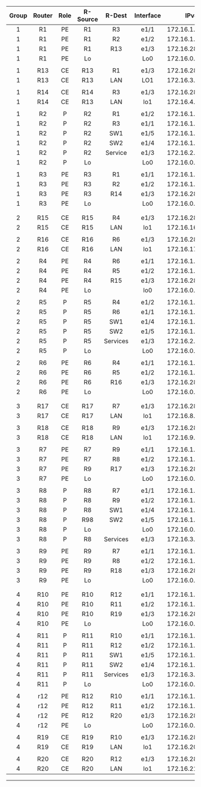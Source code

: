 |Group  |Router  |Role  |R-Source  |R-Dest    |Interface  |IPv4           |IPv6                  |
|:-----:|:------:|:----:|:--------:|:--------:|:---------:|---------------|----------------------|
|1    |R1    |PE  |R1      |R3      |e1/1     |172.16.1.9/30  |2406:6400:1:2::/127   |
|1    |R1    |PE  |R1      |R2      |e1/2     |172.16.1.1/30  |2406:6400:1::/127     |
|1    |R1    |PE  |R1      |R13     |e1/3     |172.16.28.1/30 |2406:6400:100::/127   |
|1    |R1    |PE  |Lo      |        |Lo0      |172.16.0.1/32  |2406:6400::1/128      |
||
|1    |R13   |CE  |R13     |R1      |e1/3     |172.16.28.2/30 |2406:6400:100::1/127  |
|1    |R13   |CE  |R13     |LAN     |LO1      |172.16.3.1/24  |2406:6400:0101::1/48  |
||
|1    |R14   |CE  |R14     |R3      |e1/3     |172.16.28.18/30|2406:6400:100:4::1/127|
|1    |R14   |CE  |R13     |LAN     |lo1      |172.16.4.1/24  |2406:6400:0102::1/48  |
||
|1    |R2    |P   |R2      |R1      |e1/2     |172.16.1.2/30  |2406:6400:1::1/127    |
|1    |R2    |P   |R2      |R3      |e1/1     |172.16.1.5/30  |2406:6400:1:1::/127   |
|1    |R2    |P   |R2      |SW1     |e1/5     |172.16.1.49/29 |2406:6400:1:10::1/64  |
|1    |R2    |P   |R2      |SW2     |e1/4     |172.16.1.57/29 |2406:6400:1:11::1/64  |
|1    |R2    |P   |R2      |Service |e1/3     |172.16.2.0/26  |2406:6400:2::/48      |
|1    |R2    |P   |Lo      |        |Lo0      |172.16.0.2/32  |2406:6400::2/128      |
||
|1    |R3    |PE  |R3      |R1      |e1/1     |172.16.1.10/30 |2406:6400:1:2::1/127  |
|1    |R3    |PE  |R3      |R2      |e1/2     |172.16.1.6/30  |2406:6400:1:1::1/127  |
|1    |R3    |PE  |R3      |R14     |e1/3     |172.16.28.17/30|2406:6400:100:4::/127 |
|1    |R3    |PE  |Lo      |        |Lo0      |172.16.0.3/32  |2406:6400::3/128      |
||
||
|2    |R15   |CE  |R15     |R4      |e1/3     |172.16.28.6/30 |2406:6400:100:1::1/127|
|2    |R15   |CE  |R15     |LAN     |lo1      |172.16.16.1/24 |2406:6400:8100::1/48  |
||
|2    |R16   |CE  |R16     |R6      |e1/3     |172.16.28.22/30|2406:6400:100:5::1/127|
|2    |R16   |CE  |R16     |LAN     |lo1      |172.16.17.1/24 |2406:6400:8101::1/48  |
||
|2    |R4    |PE  |R4      |R6      |e1/1     |172.16.1.21/30 |2406:6400:1:5::/127   |
|2    |R4    |PE  |R4      |R5      |e1/2     |172.16.1.13/30 |2406:6400:1:3::/127   |
|2    |R4    |PE  |R4      |R15     |e1/3     |172.16.28.5/30 |2406:6400:100:1::/127 |
|2    |R4    |PE  |Lo      |        |lo0      |172.16.0.4/32  |2406:6400::4/128      |
||
|2    |R5    |P   |R5      |R4      |e1/2     |172.16.1.14/30 |2406:6400:1:3::1/127  |
|2    |R5    |P   |R5      |R6      |e1/1     |172.16.1.17/30 |2406:6400:1:4::/127   |
|2    |R5    |P   |R5      |SW1     |e1/4     |172.16.1.50/29 |2406:6400:1:10::2/64  |
|2    |R5    |P   |R5      |SW2     |e1/5     |172.16.1.58/29 |2406:6400:1:11::2/64  |
|2    |R5    |P   |R5      |Services|e1/3     |172.16.2.128/26|2406:6400:3::/48      |
|2    |R5    |P   |Lo      |        |Lo0      |172.16.0.5/32  |2406:6400::5/128      |
||
|2    |R6    |PE  |R6      |R4      |e1/1     |172.16.1.22/30 |2406:6400:1:5::1/127  |
|2    |R6    |PE  |R6      |R5      |e1/2     |172.16.1.18/30 |2406:6400:1:4::1/127  |
|2    |R6    |PE  |R6      |R16     |e1/3     |172.16.28.21/30|2406:6400:100:5::/127 |
|2    |R6    |PE  |Lo      |        |Lo0      |172.16.0.6/32  |2406:6400::6/128      |
||
||
|3    |R17   |CE  |R17     |R7      |e1/3     |172.16.28.10/30|2406:6400:100:2::1/127|
|3    |R17   |CE  |R17     |LAN     |lo1      |172.16.8.1/24  |2406:6400:0300::1/48  |
||
|3    |R18   |CE  |R18     |R9      |e1/3     |172.16.28.26/30|2406:6400:100:6::1/127|
|3    |R18   |CE  |R18     |LAN     |lo1      |172.16.9.1/24  |2406:6400:0301::1/48  |
||
|3    |R7    |PE  |R7      |R9      |e1/1     |172.16.1.33/30 |2406:6400:1:8::/127   |
|3    |R7    |PE  |R7      |R8      |e1/2     |172.16.1.25/30 |2406:6400:1:6::/127   |
|3    |R7    |PE  |R9      |R17     |e1/3     |172.16.28.9/30 |2406:6400:100:2::/127 |
|3    |R7    |PE  |Lo      |        |Lo0      |172.16.0.7/32  |2406:6400::7/128      |
||
|3    |R8    |P   |R8      |R7      |e1/1     |172.16.1.26/30 |2406:6400:1:6::1/127  |
|3    |R8    |P   |R8      |R9      |e1/2     |172.16.1.29/30 |2406:6400:1:7::/127   |
|3    |R8    |P   |R8      |SW1     |e1/4     |172.16.1.51/29 |2406:6400:1:10::3/64  |
|3    |R8    |P   |R98     |SW2     |e1/5     |172.16.1.59/29 |2406:6400:3::3/48     |
|3    |R8    |P   |Lo      |        |Lo0      |172.16.0.8/32  |2406:6400::8/128      |
|3    |R8    |P   |R8      |Services|e1/3     |172.16.3.0/26  |2406:6400:4::/48      |
||
|3    |R9    |PE  |R9      |R7      |e1/1     |172.16.1.34/30 |2406:6400:1:8::1/127  |
|3    |R9    |PE  |R9      |R8      |e1/2     |172.16.1.30/30 |2406:6400:1:7::1/127  |
|3    |R9    |PE  |R9      |R18     |e1/3     |172.16.28.25/30|2406:6400:100:6::/127 |
|3    |R9    |PE  |Lo      |        |Lo0      |172.16.0.9/32  |2406:6400::9/128      |
||
||
|4    |R10   |PE  |R10     |R12     |e1/1     |172.16.1.45/30 |2406:6400:1:b::/127   |
|4    |R10   |PE  |R10     |R11     |e1/2     |172.16.1.37/30 |2406:6400:1:9::/127   |
|4    |R10   |PE  |R10     |R19     |e1/3     |172.16.28.13/30|2406:6400:100:3::/127 |
|4    |R10   |PE  |Lo      |        |Lo0      |172.16.0.10/32 |2406:6400::10/128     |
||
|4    |R11   |P   |R11     |R10     |e1/1     |172.16.1.38/30 |2406:6400:1:9::1/127  |
|4    |R11   |P   |R11     |R12     |e1/2     |172.16.1.41/30 |2406:6400:1:a::/127   |
|4    |R11   |P   |R11     |SW1     |e1/5     |172.16.1.52/29 |2406:6400:1:10::4/64  |
|4    |R11   |P   |R11     |SW2     |e1/4     |172.16.1.60/29 |2406:6400:1:11::4/64  |
|4    |R11   |P   |R11     |Services|e1/3     |172.16.3.128/26|2406:6400:5::/48      |
|4    |R11   |P   |Lo      |        |Lo0      |172.16.0.11/32 |2406:6400::11/128     |
||
|4    |r12   |PE  |R12     |R10     |e1/1     |172.16.1.46/30 |2406:6400:1:b::1/127  |
|4    |r12   |PE  |R12     |R11     |e1/2     |172.16.1.42/30 |2406:6400:1:a::1/127  |
|4    |r12   |PE  |R12     |R20     |e1/3     |172.16.28.29/30|2406:6400:100:7::/127 |
|4    |r12   |PE  |Lo      |        |Lo0      |172.16.0.12/32 |2406:6400::12/128     |
||
|4    |R19   |CE  |R19     |R10     |e1/3     |172.16.28.14/30|2406:6400:100:3::1/127|
|4    |R19   |CE  |R19     |LAN     |lo1      |172.16.20.1/24 |2406:6400:8300::1/48  |
||
|4    |R20   |CE  |R20     |R12     |e1/3     |172.16.28.30/30|2406:6400:100:7::1/127|
|4    |R20   |CE  |R20     |LAN     |lo1      |172.16.21.1/24 |2406:6400:8301::1/48  |

***

